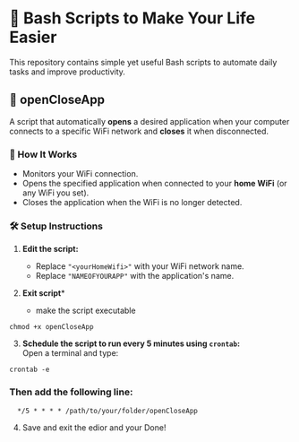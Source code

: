 # 🚀 Bash Scripts to Make Your Life Easier  

This repository contains simple yet useful Bash scripts to automate daily tasks and improve productivity.  

## 📌 openCloseApp  
A script that automatically **opens** a desired application when your computer connects to a specific WiFi network and **closes** it when disconnected.  

### 🔧 How It Works  
- Monitors your WiFi connection.  
- Opens the specified application when connected to your **home WiFi** (or any WiFi you set).  
- Closes the application when the WiFi is no longer detected.  

### 🛠 Setup Instructions  
1. **Edit the script:**  
   - Replace `"<yourHomeWifi>"` with your WiFi network name.  
   - Replace `"NAMEOFYOURAPP"` with the application's name.  

2. **Exit script***
   - make the script executable
 ```
 chmod +x openCloseApp
 ```  
3. **Schedule the script to run every 5 minutes using `crontab`:**  
   Open a terminal and type:  
```
crontab -e
```
  ### Then add the following line:
  ```
    */5 * * * * /path/to/your/folder/openCloseApp
  ```
4. Save and exit the edior and your Done!
   
